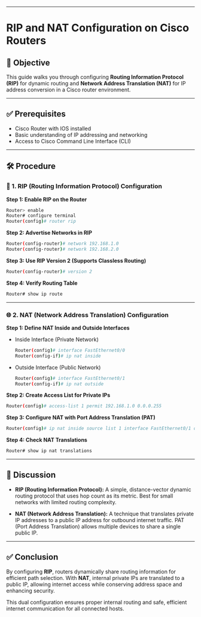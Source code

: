 
---

# **RIP and NAT Configuration on Cisco Routers**

## 🎯 Objective

This guide walks you through configuring **Routing Information Protocol (RIP)** for dynamic routing and **Network Address Translation (NAT)** for IP address conversion in a Cisco router environment.

---

## ✅ Prerequisites

* Cisco Router with IOS installed
* Basic understanding of IP addressing and networking
* Access to Cisco Command Line Interface (CLI)

---

## 🛠 Procedure

### 🔁 1. RIP (Routing Information Protocol) Configuration

**Step 1: Enable RIP on the Router**

```bash
Router> enable
Router# configure terminal
Router(config)# router rip
```

**Step 2: Advertise Networks in RIP**

```bash
Router(config-router)# network 192.168.1.0
Router(config-router)# network 192.168.2.0
```

**Step 3: Use RIP Version 2 (Supports Classless Routing)**

```bash
Router(config-router)# version 2
```

**Step 4: Verify Routing Table**

```bash
Router# show ip route
```

---

### 🌐 2. NAT (Network Address Translation) Configuration

**Step 1: Define NAT Inside and Outside Interfaces**

* Inside Interface (Private Network)

  ```bash
  Router(config)# interface FastEthernet0/0
  Router(config-if)# ip nat inside
  ```

* Outside Interface (Public Network)

  ```bash
  Router(config)# interface FastEthernet0/1
  Router(config-if)# ip nat outside
  ```

**Step 2: Create Access List for Private IPs**

```bash
Router(config)# access-list 1 permit 192.168.1.0 0.0.0.255
```

**Step 3: Configure NAT with Port Address Translation (PAT)**

```bash
Router(config)# ip nat inside source list 1 interface FastEthernet0/1 overload
```

**Step 4: Check NAT Translations**

```bash
Router# show ip nat translations
```

---

## 🧠 Discussion

* **RIP (Routing Information Protocol):**
  A simple, distance-vector dynamic routing protocol that uses hop count as its metric. Best for small networks with limited routing complexity.

* **NAT (Network Address Translation):**
  A technique that translates private IP addresses to a public IP address for outbound internet traffic. PAT (Port Address Translation) allows multiple devices to share a single public IP.

---

## ✅ Conclusion

By configuring **RIP**, routers dynamically share routing information for efficient path selection. With **NAT**, internal private IPs are translated to a public IP, allowing internet access while conserving address space and enhancing security.

This dual configuration ensures proper internal routing and safe, efficient internet communication for all connected hosts.
